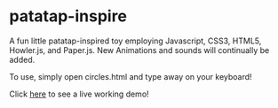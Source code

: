 # patatap-inspire

A fun little patatap-inspired toy employing Javascript, CSS3, HTML5, Howler.js, and Paper.js.  New Animations
and sounds will continually be added.

To use, simply open circles.html and type away on your keyboard!                                                                                                                               

Click [here](https://rawgit.com/nardeya/patatap-inspire/master/circles.html) to see a live working demo!
